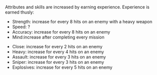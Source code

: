 Attributes and skills are increased by earning experience. Experience is
earned thusly:

- Strength: increase for every 8 hits on an enemy with a heavy weapon
- Speed: ?
- Accuracy: increase for every 8 hits on an enemy
- Mind:increase after completing every mission

<!-- -->

- Close: increase for every 2 hits on an enemy
- Heavy: increase for every 4 hits on an enemy
- Assault: increase for every 3 hits on an enemy
- Sniper: increase for every 3 hits on an enemy
- Explosives: increase for every 5 hits on an enemy